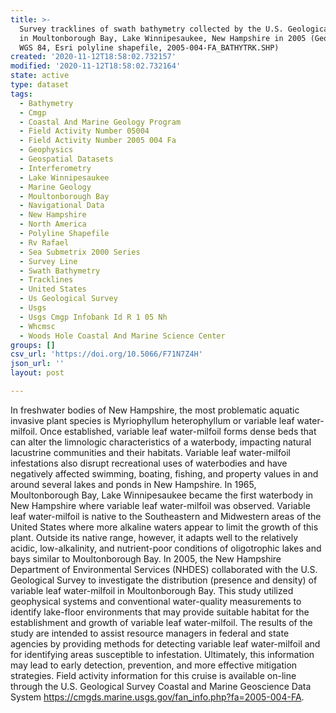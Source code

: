 ```yaml
---
title: >-
  Survey tracklines of swath bathymetry collected by the U.S. Geological Survey
  in Moultonborough Bay, Lake Winnipesaukee, New Hampshire in 2005 (Geographic,
  WGS 84, Esri polyline shapefile, 2005-004-FA_BATHYTRK.SHP)
created: '2020-11-12T18:58:02.732157'
modified: '2020-11-12T18:58:02.732164'
state: active
type: dataset
tags:
  - Bathymetry
  - Cmgp
  - Coastal And Marine Geology Program
  - Field Activity Number 05004
  - Field Activity Number 2005 004 Fa
  - Geophysics
  - Geospatial Datasets
  - Interferometry
  - Lake Winnipesaukee
  - Marine Geology
  - Moultonborough Bay
  - Navigational Data
  - New Hampshire
  - North America
  - Polyline Shapefile
  - Rv Rafael
  - Sea Submetrix 2000 Series
  - Survey Line
  - Swath Bathymetry
  - Tracklines
  - United States
  - Us Geological Survey
  - Usgs
  - Usgs Cmgp Infobank Id R 1 05 Nh
  - Whcmsc
  - Woods Hole Coastal And Marine Science Center
groups: []
csv_url: 'https://doi.org/10.5066/F71N7Z4H'
json_url: ''
layout: post

---
```

In freshwater bodies of New Hampshire, the most problematic aquatic invasive plant species is Myriophyllum heterophyllum or variable leaf water-milfoil. Once established, variable leaf water-milfoil forms dense beds that can alter the limnologic characteristics of a waterbody, impacting natural lacustrine communities and their habitats. Variable leaf water-milfoil infestations also disrupt recreational uses of waterbodies and have negatively affected swimming, boating, fishing, and property values in and around several lakes and ponds in New Hampshire. In 1965, Moultonborough Bay, Lake Winnipesaukee became the first waterbody in New Hampshire where variable leaf water-milfoil was observed. Variable leaf water-milfoil is native to the Southeastern and Midwestern areas of the United States where more alkaline waters appear to limit the growth of this plant. Outside its native range, however, it adapts well to the relatively acidic, low-alkalinity, and nutrient-poor conditions of oligotrophic lakes and bays similar to Moultonborough Bay. In 2005, the New Hampshire Department of Environmental Services (NHDES) collaborated with the U.S. Geological Survey to investigate the distribution (presence and density) of variable leaf water-milfoil in Moultonborough Bay. This study utilized geophysical systems and conventional water-quality measurements to identify lake-floor environments that may provide suitable habitat for the establishment and growth of variable leaf water-milfoil. The results of the study are intended to assist resource managers in federal and state agencies by providing methods for detecting variable leaf water-milfoil and for identifying areas susceptible to infestation. Ultimately, this information may lead to early detection, prevention, and more effective mitigation strategies. Field activity information for this cruise is available on-line through the U.S. Geological Survey Coastal and Marine Geoscience Data System https://cmgds.marine.usgs.gov/fan_info.php?fa=2005-004-FA.
